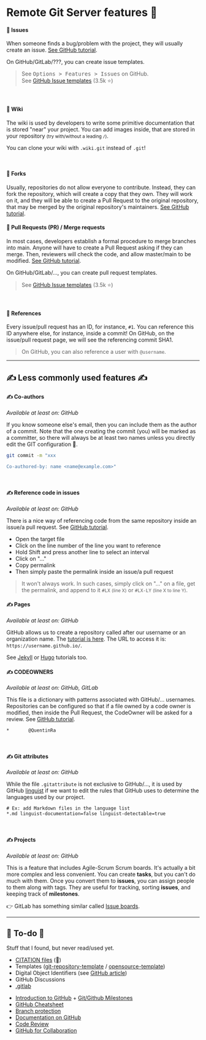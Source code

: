 # Remote Git Server features 🏹

<div class="row row-cols-lg-2"><div>

#### 🏹 Issues

When someone finds a bug/problem with the project, they will usually create an issue. [See GitHub tutorial](https://guides.github.com/features/issues/).

On GitHub/GitLab/???, you can create issue templates.

> See <kbd>Options > Features > Issues</kbd> on GitHub.<br>
> See [GitHub Issue templates](https://github.com/stevemao/github-issue-templates) (3.5k ⭐)

<br>

#### 🏹 Wiki

The wiki is used by developers to write some primitive documentation that is stored "near" your project. You can add images inside, that are stored in your repository <small>(try with/without a leading `/`)</small>.

You can clone your wiki with `.wiki.git` instead of `.git`!

<br>

#### 🏹 Forks

Usually, repositories do not allow everyone to contribute. Instead, they can fork the repository, which will create a copy that they own. They will work on it, and they will be able to create a Pull Request to the original repository, that may be merged by the original repository's maintainers. [See GitHub tutorial](https://docs.github.com/en/get-started/quickstart/fork-a-repo).
</div><div>

#### 🏹 Pull Requests (PR) / Merge requests

In most cases, developers establish a formal procedure to merge branches into main. Anyone will have to create a Pull Request asking if they can merge. Then, reviewers will check the code, and allow master/main to be modified. [See GitHub tutorial](https://docs.github.com/en/github/collaborating-with-issues-and-pull-requests/proposing-changes-to-your-work-with-pull-requests/creating-a-pull-request).

On GitHub/GitLab/..., you can create pull request templates.

> See [GitHub Issue templates](https://github.com/stevemao/github-issue-templates) (3.5k ⭐)

<br>

#### 🏹 References

Every issue/pull request has an ID, for instance, `#1`. You can reference this ID anywhere else, for instance, inside a commit! On GitHub, on the issue/pull request page, we will see the referencing commit SHA1.

> On GitHub, you can also reference a user with `@username`.

</div></div>


<hr class="sep-both">

## ✍️ Less commonly used features ✍️

<div class="row row-cols-lg-2"><div>

#### ✍️ Co-authors

*Available at least on: GitHub*

If you know someone else's email, then you can include them as the author of a commit. Note that the one creating the commit (you) will be marked as a committer, so there will always be at least two names unless you directly edit the GIT configuration 🚓.

```bash
git commit -m "xxx

Co-authored-by: name <name@example.com>"
```

<br>

#### ✍ Reference code in issues

*Available at least on: GitHub*

There is a nice way of referencing code from the same repository inside an issue/a pull request. See [GitHub tutorial](https://docs.github.com/en/issues/tracking-your-work-with-issues/creating-an-issue#creating-an-issue-from-code).

* Open the target file
* Click on the line number of the line you want to reference
* Hold Shift and press another line to select an interval
* Click on "..."
* Copy permalink
* Then simply paste the permalink inside an issue/a pull request

> It won't always work. In such cases, simply click on "..." on a file, get the permalink, and append to it `#LX` <small>(line X)</small> or `#LX-LY` <small>(line X to line Y)</small>.

#### ✍️ Pages

*Available at least on: GitHub*

GitHub allows us to create a repository called after our username or an organization name. The [tutorial is here](https://pages.github.com/). The URL to access it is: `https://username.github.io/`.

See [Jekyll](https://jekyllrb.com/docs/deployment/automated/) or [Hugo](https://gohugo.io/hosting-and-deployment/hosting-on-github/) tutorials too.
</div><div>

#### ✍️ CODEOWNERS

*Available at least on: GitHub, GitLab*

This file is a dictionary with patterns associated with GitHub/... usernames. Repositories can be configured so that if a file owned by a code owner is modified, then inside the Pull Request, the CodeOwner will be asked for a review. See [GitHub tutorial](https://docs.github.com/en/repositories/managing-your-repositorys-settings-and-features/customizing-your-repository/about-code-owners).

```
*       @QuentinRa
```

<br>

#### ✍️ Git attributes

*Available at least on: GitHub*

While the file `.gitattribute` is not exclusive to GitHub/..., it is used by GitHub [linguist](https://github.com/github/linguist/tree/master/docs) if we want to edit the rules that GitHub uses to determine the languages used by our project.

```
# Ex: add Markdown files in the language list
*.md linguist-documentation=false linguist-detectable=true
```

<br>

#### ✍️ Projects

*Available at least on: GitHub*

This is a feature that includes Agile-Scrum Scrum boards. It's actually a bit more complex and less convenient. You can create **tasks**, but you can't do much with them. Once you convert them to **issues**, you can assign people to them along with tags. They are useful for tracking, sorting **issues**, and keeping track of **milestones**.

👉 GitLab has something similar called [Issue boards](https://docs.gitlab.com/ee/user/project/issue_board.html).
</div></div>

<hr class="sep-both">

## 👻 To-do 👻

Stuff that I found, but never read/used yet.

<div class="row row-cols-lg-2"><div>

* [CITATION files](https://docs.github.com/en/repositories/managing-your-repositorys-settings-and-features/customizing-your-repository/about-citation-files) (👻)
* Templates ([git-repository-template](https://github.com/misitebao/template-git-repository) / [opensource-template](https://github.com/EmbarkStudios/opensource-template))
* Digital Object Identifiers (see [GitHub article](https://guides.github.com/activities/citable-code/))
* GitHub Discussions
* [.gitlab](https://docs.gitlab.com/ee/development/features_inside_dot_gitlab.html)
</div><div>

* [Introduction to GitHub](https://github.com/skills/introduction-to-github) + [Git/Github Milestones](https://github.com/omundy/learn-git-milestones)
* [GitHub Cheatsheet](https://github.com/tiimgreen/github-cheat-sheet)
* [Branch protection](https://docs.github.com/en/repositories/configuring-branches-and-merges-in-your-repository/managing-protected-branches/managing-a-branch-protection-rule)
* [Documentation on GitHub](https://docs.github.com/en/repositories/creating-and-managing-repositories/creating-a-new-repository)
* [Code Review](https://github.com/ryanmcdermott/code-review-tips)
* [GitHub for Collaboration](https://mozillascience.github.io/working-open-workshop/github_for_collaboration/)
</div></div>